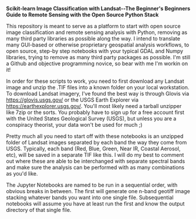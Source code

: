 **Scikit-learn Image Classification with Landsat--The Beginner's Beginners Guide to Remote Sensing with the Open Source Python Stack**

This repository is meant to serve as a platform to start with open source image classification and remote sensing analysis with Python, removing as many third party libraries as possible along the way. I intend to translate many GUI-based or otherwise proprietary geospatial analysis workflows, to open source, step-by step notebooks with your typical GDAL and Numpy libraries, trying to remove as many third party packages as possible. I'm still a Github and objective programming novice, so bear with me I'm workin on it! 

In order for these scripts to work, you need to first download any Landsat image and unzip the .TIF files into a known folder on your local workstation. To download Landsat imagery, I've found the best way is through Glovis via https://glovis.usgs.gov/ or the USGS Earth Explorer  via https://earthexplorer.usgs.gov/. You'll most likely need a tarball unzipper like 7zip or the sorts. You probably have to sign up for a free account first with the United States Geological Survey (USGS), but unless you are a conspiracy theorist, your data won't be used for much ;)

Pretty much all you need to start off with these notebooks is an unzipped folder of Landsat images separated by each band the way they come from USGS. Typically, each band (Red, Blue, Green, Near IR, Coastal Aerosol, etc), will be saved in a separate TIF like this. I will do my best to comment out where these are able to be interchanged with separate spectral bands and make sure the analysis can be performed with as many combinations as you'd like. 

The Jupyter Notebooks are named to be run in a sequential order, with obvious breaks in between. The first will generate one n-band geotiff image stacking whatever bands you want into one single file. Subsequential notebooks will assume you have at least run the first and know the output directory of that single file.
